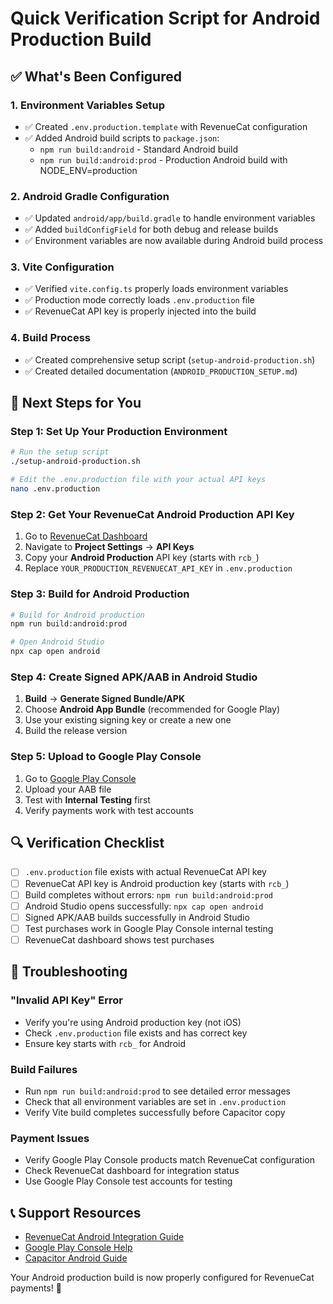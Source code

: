 # Quick Verification Script for Android Production Build

## ✅ What's Been Configured

### 1. Environment Variables Setup
- ✅ Created `.env.production.template` with RevenueCat configuration
- ✅ Added Android build scripts to `package.json`:
  - `npm run build:android` - Standard Android build
  - `npm run build:android:prod` - Production Android build with NODE_ENV=production

### 2. Android Gradle Configuration
- ✅ Updated `android/app/build.gradle` to handle environment variables
- ✅ Added `buildConfigField` for both debug and release builds
- ✅ Environment variables are now available during Android build process

### 3. Vite Configuration
- ✅ Verified `vite.config.ts` properly loads environment variables
- ✅ Production mode correctly loads `.env.production` file
- ✅ RevenueCat API key is properly injected into the build

### 4. Build Process
- ✅ Created comprehensive setup script (`setup-android-production.sh`)
- ✅ Created detailed documentation (`ANDROID_PRODUCTION_SETUP.md`)

## 🚀 Next Steps for You

### Step 1: Set Up Your Production Environment
```bash
# Run the setup script
./setup-android-production.sh

# Edit the .env.production file with your actual API keys
nano .env.production
```

### Step 2: Get Your RevenueCat Android Production API Key
1. Go to [RevenueCat Dashboard](https://app.revenuecat.com/)
2. Navigate to **Project Settings** → **API Keys**
3. Copy your **Android Production** API key (starts with `rcb_`)
4. Replace `YOUR_PRODUCTION_REVENUECAT_API_KEY` in `.env.production`

### Step 3: Build for Android Production
```bash
# Build for Android production
npm run build:android:prod

# Open Android Studio
npx cap open android
```

### Step 4: Create Signed APK/AAB in Android Studio
1. **Build** → **Generate Signed Bundle/APK**
2. Choose **Android App Bundle** (recommended for Google Play)
3. Use your existing signing key or create a new one
4. Build the release version

### Step 5: Upload to Google Play Console
1. Go to [Google Play Console](https://play.google.com/console/)
2. Upload your AAB file
3. Test with **Internal Testing** first
4. Verify payments work with test accounts

## 🔍 Verification Checklist

- [ ] `.env.production` file exists with actual RevenueCat API key
- [ ] RevenueCat API key is Android production key (starts with `rcb_`)
- [ ] Build completes without errors: `npm run build:android:prod`
- [ ] Android Studio opens successfully: `npx cap open android`
- [ ] Signed APK/AAB builds successfully in Android Studio
- [ ] Test purchases work in Google Play Console internal testing
- [ ] RevenueCat dashboard shows test purchases

## 🐛 Troubleshooting

### "Invalid API Key" Error
- Verify you're using Android production key (not iOS)
- Check `.env.production` file exists and has correct key
- Ensure key starts with `rcb_` for Android

### Build Failures
- Run `npm run build:android:prod` to see detailed error messages
- Check that all environment variables are set in `.env.production`
- Verify Vite build completes successfully before Capacitor copy

### Payment Issues
- Verify Google Play Console products match RevenueCat configuration
- Check RevenueCat dashboard for integration status
- Use Google Play Console test accounts for testing

## 📞 Support Resources
- [RevenueCat Android Integration Guide](https://docs.revenuecat.com/docs/android)
- [Google Play Console Help](https://support.google.com/googleplay/android-developer/)
- [Capacitor Android Guide](https://capacitorjs.com/docs/android)

Your Android production build is now properly configured for RevenueCat payments! 🎉
